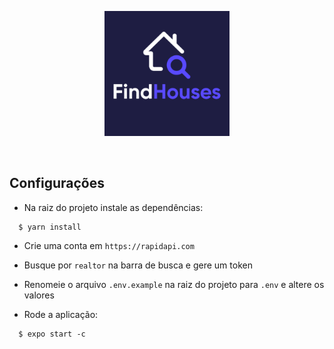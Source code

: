 <p align="center"><img width="200" src="https://github.com/eriksongoncalves/react-native--devriseweek-findhouses/blob/master/assets/adaptive-icon.png?raw=true" alt="React Native - Find Houses" title="React Native - Find Houses"/>
</p>

<br />

## Configurações
  - Na raiz do projeto instale as dependências:

  ```
    $ yarn install
  ```

  - Crie uma conta em `https://rapidapi.com`
  - Busque por `realtor` na barra de busca e gere um token

  - Renomeie o arquivo `.env.example` na raiz do projeto para `.env` e altere os valores

  - Rode a aplicação:

```
  $ expo start -c
```
